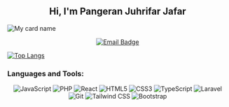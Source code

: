 <h2 align="center"> Hi, I'm Pangeran Juhrifar Jafar</h2>

![My card name](https://cardivo.vercel.app/api?name=Pangeran&description=Hi,%20I'm%20an%20Information%20Systems%20student%20and%20Data%20Enthusiast.%20Nice%20to%20meet%20you%20%F0%9F%91%8B&image=https://avatars.githubusercontent.com/u/143472184?v=4&backgroundColor=%23FFFFFF&instagram=yuxyn02&pattern=leaf&colorPattern=%23eaeaea&fontColor=%23000000)

<div align="center">
  <a href="mailto:pangeranjuhrifar@gmail.com">
    <img src="https://img.shields.io/badge/-pangeranjuhrifar@gmail.com-0078D4?style=for-the-badge&logo=Gmail&logoColor=white" alt="Email Badge">
  </a>
</div>


  [![Top Langs](https://github-readme-stats.vercel.app/api/top-langs/?username=PangeranJJ4321&layout=compact&theme=light)](https://github.com/anuraghazra/github-readme-stats)

### Languages and Tools:

<div align="center">
<img alt="JavaScript" src="https://img.shields.io/badge/javascript%20-%fff538.svg?&style=for-the-badge&logo=javascript&logoColor=white&color=yellow"/>
<img alt="PHP" src="https://img.shields.io/badge/php%20-%23474A8A.svg?&style=for-the-badge&logo=php&logoColor=white"/>
<img alt="React" src="https://img.shields.io/badge/react js%20-%2314354C.svg?&style=for-the-badge&logo=react&logoColor=white"/>
<img alt="HTML5" src="https://img.shields.io/badge/html5%20-%23E34F26.svg?&style=for-the-badge&logo=html5&logoColor=white"/>
<img alt="CSS3" src="https://img.shields.io/badge/css3%20-%231572B6.svg?&style=for-the-badge&logo=css3&logoColor=white"/>
<img alt="TypeScript" src="https://img.shields.io/badge/TypeScript%20-%233178C6.svg?&style=for-the-badge&logo=typescript&logoColor=white"/>
<img alt="Laravel" src="https://img.shields.io/badge/laravel%20-%23F05033.svg?&style=for-the-badge&logo=laravel&logoColor=white"/>
<img alt="Git" src="https://img.shields.io/badge/git%20-%23F05033.svg?&style=for-the-badge&logo=git&logoColor=white"/>
<img alt="Tailwind CSS" src="https://img.shields.io/badge/Tailwind CSS-%2338B2AC.svg?&style=for-the-badge&logo=tailwind-css&logoColor=white"/>
<img alt="Bootstrap" src="https://img.shields.io/badge/bootstrap%20-%23563D7C.svg?&style=for-the-badge&logo=bootstrap&logoColor=white"/>
</div>

<br />
